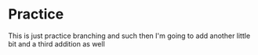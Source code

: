 # Practice

This is just practice branching and such
then I'm going to add another little bit
and a third addition as well
